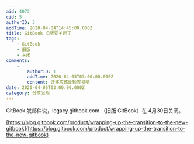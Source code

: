 ```yaml
---
aid: 4073
cid: 5
authorID: 3
addTime: 2020-04-04T14:45:00.000Z
title: GitBook 旧版要关闭了
tags:
    - GitBook
    - 旧版
    - 关闭
comments:
    -
        authorID: 1
        addTime: 2020-04-05T03:00:00.000Z
        content: 迁移应该比较容易吧
date: 2020-04-05T03:00:00.000Z
category: 分享发现
---
```


GitBook 发邮件说，legacy.gitbook.com （旧版 GitBook）在 4月30日关闭。

[https://blog.gitbook.com/product/wrapping-up-the-transition-to-the-new-gitbook](https://blog.gitbook.com/product/wrapping-up-the-transition-to-the-new-gitbook)
